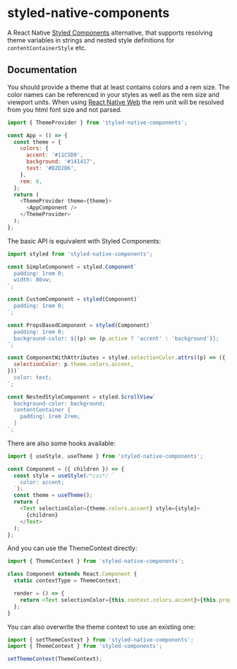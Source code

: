 # styled-native-components

A React Native [Styled Components](https://www.styled-components.com) alternative, that supports resolving theme variables in strings and nested style definitions for `contentContainerStyle` etc.

## Documentation

You should provide a theme that at least contains colors and a rem size. The color names can be referenced in your styles as well as the rem size and viewport units. When using [React Native Web](https://www.github.com/necolas/react-native-web) the rem unit will be resolved from you html font size and not parsed.

```js
import { ThemeProvider } from 'styled-native-components';

const App = () => {
  const theme = {
    colors: {
      accent: '#11C5D9',
      background: '#141417',
      text: '#D2D2D6',
    },
    rem: 8,
  };
  return (
    <ThemeProvider theme={theme}>
      <AppComponent />
    </ThemeProvider>
  );
};
```

The basic API is equivalent with Styled Components:

```js
import styled from 'styled-native-components';

const SimpleComponent = styled.Component`
  padding: 1rem 0;
  width: 80vw;
`;

const CustomComponent = styled(Component)`
  padding: 1rem 0;
`;

const PropsBasedComponent = styled(Component)`
  padding: 1rem 0;
  background-color: ${(p) => (p.active ? 'accent' : 'background')};
`;

const ComponentWithAttributes = styled.selectionColor.attrs((p) => ({
  selectionColor: p.theme.colors.accent,
}))`
  color: text;
`;

const NestedStyleComponent = styled.ScrollView`
  background-color: background;
  contentContainer {
    padding: 1rem 2rem;
  }
`;
```

There are also some hooks available:

```js
import { useStyle, useTheme } from 'styled-native-components';

const Component = ({ children }) => {
  const style = useStyle(/*css*/ `
    color: accent;
  `);
  const theme = useTheme();
  return (
    <Text selectionColor={theme.colors.accent} style={style}>
      {children}
    </Text>
  );
};
```

And you can use the ThemeContext directly:

```js
import { ThemeContext } from 'styled-native-components';

class Component extends React.Component {
  static contextType = ThemeContext;

  render = () => {
    return <Text selectionColor={this.context.colors.accent}>{this.props.children}</Text>;
  };
}
```

You can also overwrite the theme context to use an existing one:

```js
import { setThemeContext } from 'styled-native-components';
import { ThemeContext } from 'styled-components';

setThemeContext(ThemeContext);
```
